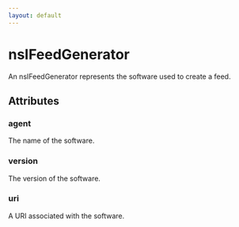 ```yaml
---
layout: default
---
```


# nsIFeedGenerator #
  
 An nsIFeedGenerator represents the software used to create a feed.  
  

## Attributes ##

### agent ###
  
The name of the software.  
  

### version ###
  
The version of the software.  
  

### uri ###
  
A URI associated with the software.  
  
